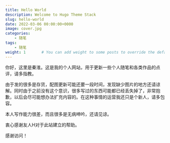 ```yaml
---
title: Hello World
description: Welcome to Hugo Theme Stack
slug: hello-world
date: 2022-03-06 00:00:00+0000
image: cover.jpg
categories:
    - 随笔
tags:
    - 随笔
weight: 1       # You can add weight to some posts to override the default sorting (date descending)
---
```


你好，这里是秦淮。这是我的个人网站，用于更新一些个人随笔和各类作品的点评，请多指教。

由于发的很多是存货，配图更新可能还要一段时间，发现缺少图片的地方还请谅解。同时由于之前没有这个意识，很多写过的东西可能都已经丢失掉了，非常抱歉，以后会尽可能想办法扩充内容的。在这种事情的运营我还只是个新人，请多包容。

本人写作能力很差，而且很多是无病呻吟，还请见谅。

衷心感谢友人H对于此站建立的帮助。

感谢访问！